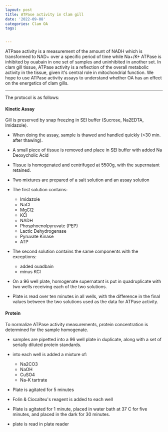 ```yaml
---
layout: post
title: ATPase activity in Clam gill
date: '2022-09-08'
categories: Clam OA
tags: 


---
```

ATPase activity is a measurement of the amount of NADH which is transformed to NAD+ over a specific period of time while Na+/K+ ATPase is inhibited by ouabain in one set of samples and uninhibited in another set. In clam gill tissue, ATPase activity is a reflection of the overall metabolic activity in the tissue, given it's central role in mitochondrial function. We hope to use ATPase activity assays to understand whether OA has an effect on the energetics of clam gills. 

---

The protocol is as follows:

#### Kinetic Assay ####
Gill is preserved by snap freezing in SEI buffer (Sucrose, Na2EDTA, Imidazole).
- When doing the assay, sample is thawed and handled quickly (<30 min. after thawing).
- A small piece of tissue is removed and place in SEI buffer with added Na Deoxycholic Acid
- Tissue is homogenated and centrifuged at 5500g, with the supernatant retained. 
- Two mixtures are prepared of a salt solution and an assay solution
- The first solution contains:
    * Imidazole
    * NaCl
    * MgCl2
    * KCl
    * NADH
    * Phosphoenolpyruvate (PEP)
    * Lactic Dehydrogenase
    * Pyruvate Kinase
    * ATP

- The second solution contains the same components with the exceptions:
    * added ouadbain
    * minus KCl

- On a 96 well plate, homogenate supernatant is put in quadruplicate with two wells receiving each of the two solutions.
- Plate is read over ten minutes in all wells, with the difference in the final values between the two solutions used as the data for ATPase activity.

#### Protein #### 
To normalize ATPase activity measurements, protein concentration is determined for the sample homogenate.
- samples are pipetted into a 96 well plate in duplicate, along with a set of serially diluted protein standards.
- into each well is added a mixture of:
    * Na2CO3
    * NaOH
    * CuSO4
    * Na-K tartrate

- Plate is agitated for 5 minutes
- Folin & Ciocalteu's reagent is added to each well
- Plate is agitated for 1 minute, placed in water bath at 37 C for five minutes, and placed in the dark for 30 minutes.
- plate is read in plate reader


    
